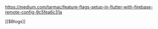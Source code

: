 https://medium.com/tarmac/feature-flags-setup-in-flutter-with-firebase-remote-config-9c5fea6c31a

[[$Blogs]]